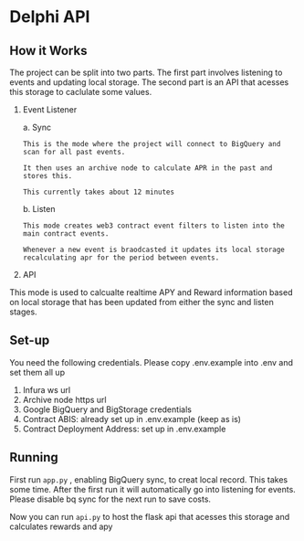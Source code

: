 # Delphi API

## How it Works

The project can be split into two parts.
The first part involves listening to events and updating local storage.
The second part is an API that acesses this storage to caclulate some values.

1.  Event Listener

    a. Sync

        This is the mode where the project will connect to BigQuery and scan for all past events.

        It then uses an archive node to calculate APR in the past and stores this.

        This currently takes about 12 minutes

    b. Listen

        This mode creates web3 contract event filters to listen into the main contract events.

        Whenever a new event is braodcasted it updates its local storage recalculating apr for the period between events.

2.  API

This mode is used to calcualte realtime APY and Reward information based on local storage that has been updated from either the sync and listen stages.

## Set-up

You need the following credentials. Please copy .env.example into .env and set them all up

1. Infura ws url
2. Archive node https url
3. Google BigQuery and BigStorage credentials
4. Contract ABIS: already set up in .env.example (keep as is)
5. Contract Deployment Address: set up in .env.example

## Running

First run `app.py` , enabling BigQuery sync, to creat local record. This takes some time. After the first run it will automatically go into listening for events. Please disable bq sync for the next run to save costs.

Now you can run `api.py` to host the flask api that acesses this storage and calculates rewards and apy
